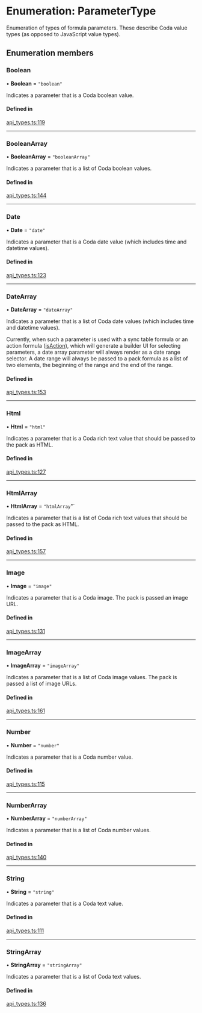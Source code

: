 # Enumeration: ParameterType

Enumeration of types of formula parameters. These describe Coda value types (as opposed to JavaScript value types).

## Enumeration members

### Boolean

• **Boolean** = `"boolean"`

Indicates a parameter that is a Coda boolean value.

#### Defined in

[api_types.ts:119](https://github.com/coda/packs-sdk/blob/main/api_types.ts#L119)

___

### BooleanArray

• **BooleanArray** = `"booleanArray"`

Indicates a parameter that is a list of Coda boolean values.

#### Defined in

[api_types.ts:144](https://github.com/coda/packs-sdk/blob/main/api_types.ts#L144)

___

### Date

• **Date** = `"date"`

Indicates a parameter that is a Coda date value (which includes time and datetime values).

#### Defined in

[api_types.ts:123](https://github.com/coda/packs-sdk/blob/main/api_types.ts#L123)

___

### DateArray

• **DateArray** = `"dateArray"`

Indicates a parameter that is a list of Coda date values (which includes time and datetime values).

Currently, when such a parameter is used with a sync table formula or an action formula ([isAction](../interfaces/EmptyFormulaDef.md#isaction)),
which will generate a builder UI for selecting parameters, a date array parameter will always render
as a date range selector. A date range will always be passed to a pack formula as a list of two
elements, the beginning of the range and the end of the range.

#### Defined in

[api_types.ts:153](https://github.com/coda/packs-sdk/blob/main/api_types.ts#L153)

___

### Html

• **Html** = `"html"`

Indicates a parameter that is a Coda rich text value that should be passed to the pack as HTML.

#### Defined in

[api_types.ts:127](https://github.com/coda/packs-sdk/blob/main/api_types.ts#L127)

___

### HtmlArray

• **HtmlArray** = `"htmlArray`"`

Indicates a parameter that is a list of Coda rich text values that should be passed to the pack as HTML.

#### Defined in

[api_types.ts:157](https://github.com/coda/packs-sdk/blob/main/api_types.ts#L157)

___

### Image

• **Image** = `"image"`

Indicates a parameter that is a Coda image. The pack is passed an image URL.

#### Defined in

[api_types.ts:131](https://github.com/coda/packs-sdk/blob/main/api_types.ts#L131)

___

### ImageArray

• **ImageArray** = `"imageArray"`

Indicates a parameter that is a list of Coda image values. The pack is passed a list of image URLs.

#### Defined in

[api_types.ts:161](https://github.com/coda/packs-sdk/blob/main/api_types.ts#L161)

___

### Number

• **Number** = `"number"`

Indicates a parameter that is a Coda number value.

#### Defined in

[api_types.ts:115](https://github.com/coda/packs-sdk/blob/main/api_types.ts#L115)

___

### NumberArray

• **NumberArray** = `"numberArray"`

Indicates a parameter that is a list of Coda number values.

#### Defined in

[api_types.ts:140](https://github.com/coda/packs-sdk/blob/main/api_types.ts#L140)

___

### String

• **String** = `"string"`

Indicates a parameter that is a Coda text value.

#### Defined in

[api_types.ts:111](https://github.com/coda/packs-sdk/blob/main/api_types.ts#L111)

___

### StringArray

• **StringArray** = `"stringArray"`

Indicates a parameter that is a list of Coda text values.

#### Defined in

[api_types.ts:136](https://github.com/coda/packs-sdk/blob/main/api_types.ts#L136)
